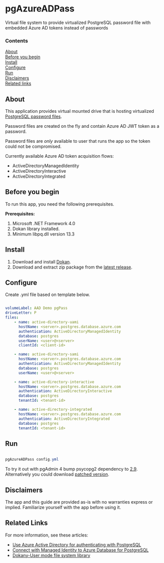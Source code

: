 # pgAzureADPass
Virtual file system to provide virtualized PostgreSQL password file with embedded Azure AD tokens instead of passwords

### Contents

[About](#about)<br/>
[Before you begin](#before-you-begin)<br/>
[Install](#install)<br/>
[Configure](#configure)<br/>
[Run](#run)<br/>
[Disclaimers](#disclaimers)<br/>
[Related links](#related-links)<br/>

<a name=about-this-sample></a>

## About

This application provides virtual mounted drive that is hosting virtualized [PostgreSQL password files](https://www.postgresql.org/docs/9.3/libpq-pgpass.html). 

Password files are created on the fly and contain Azure AD JWT token as a password.

Password files are _only_ available to user that runs the app so the token could not be compromised.

Currently available Azure AD token acquisition flows:
- ActiveDirectoryManagedIdentity
- ActiveDirectoryInteractive
- ActiveDirectoryIntegrated

<a name=before-you-begin></a>

## Before you begin

To run this app, you need the following prerequisites.

**Prerequisites:**

1. Microsoft .NET Framework 4.0
2. Dokan library installed.
3. Minimum libpq.dll version 13.3

<a name=install></a>

## Install

1. Download and install [Dokan](https://github.com/dokan-dev/dokany/wiki/Installation).
2. Download and extract zip package from the [latest release](https://github.com/srdan-bozovic-msft/pgAzureADPass/releases/).

<a name=configure></a>

## Configure

Create .yml file based on template below.

```yaml

volumeLabel: AAD Demo pgPass
driveLetter: P
files: 
    - name: active-directory-uami
      hostName: <server>.postgres.database.azure.com
      authentication: ActiveDirectoryManagedIdentity
      database: postgres
      userName: <user>@<server>
      clientId: <client-id>

    - name: active-directory-sami
      hostName: <server>.postgres.database.azure.com
      authentication: ActiveDirectoryManagedIdentity
      database: postgres
      userName: <user>@<server>

    - name: active-directory-interactive 
      hostName: <server>.postgres.database.azure.com
      authentication: ActiveDirectoryInteractive
      database: postgres
      tenantId: <tenant-id>

    - name: active-directory-integrated
      hostName: <server>.postgres.database.azure.com
      authentication: ActiveDirectoryIntegrated
      database: postgres
      tenantId: <tenant-id>

```
<a name=run></a>

## Run

```powershell

pgAzureADPass config.yml

```

To try it out with pgAdmin 4 bump psycopg2 dependency to [2.9](https://pypi.org/project/psycopg2/). Alternatively you could download [patched version](https://pgdowloads.blob.core.windows.net/share/pgAdmin%204-py39.zip).

<a name=disclaimers></a>

## Disclaimers
The app and this guide are provided as-is with no warranties express or implied. Familiarize yourself with the app before using it.

<a name=related-links></a>

## Related Links
<!-- Links to more articles. Remember to delete "en-us" from the link path. -->

For more information, see these articles:

- [Use Azure Active Directory for authenticating with PostgreSQL](https://docs.microsoft.com/en-us/azure/sql-database/sql-database-managed-instance-index)
- [Connect with Managed Identity to Azure Database for PostgreSQL](https://docs.microsoft.com/en-us/azure/postgresql/howto-connect-with-managed-identity)
- [Dokany-User mode file system library](https://github.com/dokan-dev/dokany/)
